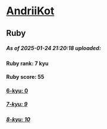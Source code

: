 # [AndriiKot](https://www.codewars.com/users/AndriiKot) 
## Ruby

##### As of 2025-01-24 21:20:18 uploaded:

#### Ruby rank: 7 kyu

#### Ruby score: 55

#### [6-kyu: 0](https://github.com/AndriiKot/Ruby__CodeWars/tree/main/kyu-6)

##### [7-kyu: 9](https://github.com/AndriiKot/Ruby__CodeWars/tree/main/kyu-7)

##### [8-kyu: 10](https://github.com/AndriiKot/Ruby__CodeWars/tree/main/kyu-8)

